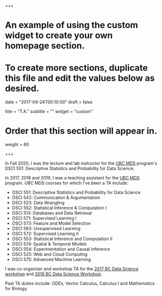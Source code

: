 +++
# An example of using the custom widget to create your own homepage section.
# To create more sections, duplicate this file and edit the values below as desired.

date = "2017-04-24T00:10:00"
draft = false

title = "T.A."
subtitle = ""
widget = "custom"

# Order that this section will appear in.
weight = 60

+++

In Fall 2020, I was the lecture and lab instructor for the [UBC
MDS](https://ubc-mds.github.io/descriptions/) program's DSCI 551: Descriptive
Statistics and Probability for Data Science.

In 2017, 2018 and 2019, I was a teaching assistant for the [UBC
MDS](https://ubc-mds.github.io/descriptions/) program. UBC MDS courses for which
I've been a TA include:

- DSCI 551: Descriptive Statistics and Probability for Data Science
- DSCI 542: Communication & Argumentation
- DSCI 523: Data Wrangling
- DSCI 552: Statistical Inference & Computation I
- DSCI 513: Databases and Data Retrieval
- DSCI 571: Supervised Learning I
- DSCI 573: Feature and Model Selection
- DSCI 563: Unsupervised Learning
- DSCI 572: Supervised Learning II
- DSCI 553: Statistical Inference and Computation II
- DSCI 574: Spatial & Temporal Models
- DSCI 554: Experimentation and Causal Inference
- DSCI 525: Web and Cloud Computing
- DSCI 575: Advanced Machine Learning


I was co-organizer and workshop TA for the 
[2017 BC Data Science workshop](http://workshop.bcdata.ca/2017) and 
[2018 BC Data Science Workshop](http://workshop.bcdata.ca/2018).

Past TA duties include: ODEs, Vector Calculus, Calculus I and Mathematics for
Biology.

<!-- * ODEs (UBC Math 253, 2016) -->
<!-- * Engineering Vector Calculus (UBC Math 264, 2016) -->
<!-- * Calculus I (UBC Math 100, 2015) -->
<!-- * Mathematics for Biology Students (U of T Math 170, 2013&ndash;2014) -->
<!-- * Engineering Vector Calculus (McMaster Math 2ZZ3, 2012 & 2013) -->
<!-- * Calculus I (McMaster Math 1X03, 2012) -->
